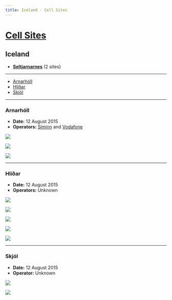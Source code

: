```yaml
---
title: Iceland - Cell Sites
---
```


# [Cell Sites](../)

## Iceland

* **[Seltjarnarnes](seltjarnarnes)** (2 sites)

---

* [Arnarhóll](#arnarhóll)
* [Hlíðar](#hlíðar)
* [Skjól](#skjól)

---

### Arnarhóll

* **Date:** 12 August 2015
* **Operators:** [Síminn] and [Vodafone]

![](https://f001.backblazeb2.com/file/CellSites/IS/20150812-084521.jpg)

![](https://f001.backblazeb2.com/file/CellSites/IS/20150812-084553.jpg)

![](https://f001.backblazeb2.com/file/CellSites/IS/20150812-084604.jpg)

---

### Hlíðar

* **Date:** 12 August 2015
* **Operators:** Unknown

![](https://f001.backblazeb2.com/file/CellSites/IS/20150812-110751.jpg)

![](https://f001.backblazeb2.com/file/CellSites/IS/20150812-110227.jpg)

![](https://f001.backblazeb2.com/file/CellSites/IS/20150812-110355.jpg)

![](https://f001.backblazeb2.com/file/CellSites/IS/20150812-110249.jpg)

![](https://f001.backblazeb2.com/file/CellSites/IS/20150812-110432.jpg)

---

### Skjól

* **Date:** 12 August 2015
* **Operator:** Unknown

![](https://f001.backblazeb2.com/file/CellSites/IS/20150812-071808.jpg)

![](https://f001.backblazeb2.com/file/CellSites/IS/20150812-071539.jpg)

[Síminn]: https://en.wikipedia.org/wiki/S%C3%ADminn
[Vodafone]: https://en.wikipedia.org/wiki/Vodafone_Iceland
